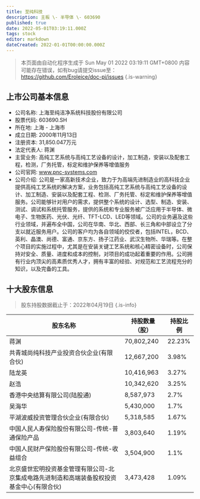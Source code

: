 ```yaml
---
title: 至纯科技
description: 主板 \- 半导体 \- 603690
published: true
date: 2022-05-01T03:19:11.000Z
tags: stock
editor: markdown
dateCreated: 2022-01-01T00:00:00.000Z
---
```


> 本页面由自动化程序生成于 Sun May 01 2022 03:19:11 GMT+0800
> 内容可能存在错误，如有bug请提交issue至：https://github.com/Eroleice/doc-pi/issues
{.is-warning}

## 上市公司基本信息
- 公司名称: 上海至纯洁净系统科技股份有限公司
- 股票代码: 603690.SH
- 所在地: 上海 - 上海市
- 成立日期: 2000年11月13日
- 注册资本: 31,850.047万元
- 法定代表人: 蒋渊
- 主营业务: 高纯工艺系统与高纯工艺设备的设计，加工制造，安装以及配套工程，检测，厂务托管，标定和维护保养等增值服务
- 公司官网: www.pnc-systems.com
- 公司介绍: 公司是一家高新技术企业，致力于为高端先进制造业的高科技企业提供高纯工艺系统的解决方案，业务包括高纯工艺系统与高纯工艺设备的设计、加工制造、安装以及配套工程、检测、厂务托管、标定和维护保养等增值服务。公司能够针对用户的需求，提供整个系统的设计、选型、制造、安装、测试、调试和系统托管服务，提供的系统和专业服务被广泛应用于半导体、微电子、生物医药、光伏、光纤、TFT-LCD、LED等领域。公司的业务遍及这些行业领域，并遍布全中国，公司在华南、华北、西部、长三角和中部设立了分支以就近服务用户。公司的客户均为各自领域的佼佼者，包括INTEL，BCD、英利、晶澳、尚德、富通、京东方、扬子江药业、武汉生物所、华瑞等。在整个项目的实施过程中，尤其是在安装关键工艺系统和核心精密设备时，公司保持对安全、质量、进度和成本的控制，对项目的成功起着重要的作用。公司拥有行业内顶尖的高素质优秀人才，拥有丰富的经验、对规范和工艺流程充分的知识，以及完备的工具。


## 十大股东信息
> 股东持股数据截止于：2022年04月19日
{.is-info}

| 股东名称 | 持股数量（股） | 持股比例 |
| --- | --- | --- |
| 蒋渊 | 70,802,240 | 22.23% |
| 共青城尚纯科技产业投资合伙企业(有限合伙) | 12,667,200 | 3.98% |
| 陆龙英 | 10,416,963 | 3.27% |
| 赵浩 | 10,342,620 | 3.25% |
| 香港中央结算有限公司(陆股通) | 8,587,973 | 2.7% |
| 吴海华 | 5,430,000 | 1.7% |
| 平湖波威投资管理合伙企业(有限合伙) | 5,318,585 | 1.67% |
| 中国人民人寿保险股份有限公司-传统-普通保险产品 | 3,803,640 | 1.19% |
| 中国人民财产保险股份有限公司-传统-收益组合 | 3,504,900 | 1.1% |
| 北京盛世宏明投资基金管理有限公司-北京集成电路先进制造和高端装备股权投资基金中心(有限合伙) | 3,473,428 | 1.09% |




